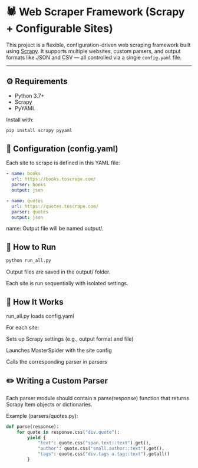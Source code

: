 # 🕷️ Web Scraper Framework (Scrapy + Configurable Sites)

This project is a flexible, configuration-driven web scraping framework built using [Scrapy](https://scrapy.org/). It supports multiple websites, custom parsers, and output formats like JSON and CSV — all controlled via a single `config.yaml` file.

---

## ⚙️ Requirements

- Python 3.7+
- Scrapy
- PyYAML

Install with:

```bash
pip install scrapy pyyaml
```

## 🧩 Configuration (config.yaml)
Each site to scrape is defined in this YAML file:

```yaml
- name: books
  url: https://books.toscrape.com/
  parser: books
  output: json

- name: quotes
  url: https://quotes.toscrape.com/
  parser: quotes
  output: json
```
name: Output file will be named output/<name>.<output>

## 🚀 How to Run
```bash
python run_all.py
```
Output files are saved in the output/ folder.

Each site is run sequentially with isolated settings.

## 🧠 How It Works
run_all.py loads config.yaml

For each site:

Sets up Scrapy settings (e.g., output format and file)

Launches MasterSpider with the site config

Calls the corresponding parser in parsers

## ✏️ Writing a Custom Parser
Each parser module should contain a parse(response) function that returns Scrapy Item objects or dictionaries.

Example (parsers/quotes.py):

```python
def parse(response):
    for quote in response.css("div.quote"):
        yield {
            "text": quote.css("span.text::text").get(),
            "author": quote.css("small.author::text").get(),
            "tags": quote.css("div.tags a.tag::text").getall()
        }
```